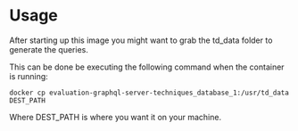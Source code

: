 # Usage
After starting up this image you might want to grab the td_data folder to generate the queries.

This can be done be executing the following command when the container is running:

```
docker cp evaluation-graphql-server-techniques_database_1:/usr/td_data DEST_PATH
```

Where DEST_PATH is where you want it on your machine.
